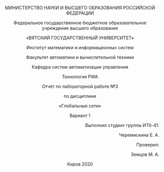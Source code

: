 <p align="center"> 
МИНИСТЕРСТВО НАУКИ И ВЫСШЕГО ОБРАЗОВАНИЯ РОССИЙСКОЙ ФЕДЕРАЦИИ
<p align="center"> 
Федеральное государственное бюджетное образовательное учреждение высшего образования
<p align="center"> 
«ВЯТСКИЙ ГОСУДАРСТВЕННЫЙ УНИВЕРСИТЕТ»
<p align="center"> 
Институт математики и информационных систем
<p align="center"> 
Факультет автоматики и вычислительной техники
<p align="center"> 
Кафедра систем автоматизации управления
<p align="center"> 
Технология PWA
<p align="center"> 
Отчёт по лабораторной работе №3
<p align="center"> 
по дисциплине
<p align="center"> 
«Глобальные сети»
<p align="center"> 
Вариант 1
</center>
<p align="right"> 
Выполнил студент группы ИТб-41:
<p align="right"> 
Черемискина Е. А.
<p align="right"> 
Проверил:
<p align="right">
Земцов М. А.
<p align="center"> 
Киров 2020

